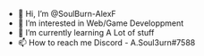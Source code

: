 - 👋 Hi, I’m @SoulBurn-AlexF
- 👀 I’m interested in Web/Game Developpment 
- 🌱 I’m currently learning A Lot of stuff
- 📫 How to reach me Discord - A.Soul3urn#7588

<!---
SoulBurn-AlexF/SoulBurn-AlexF is a ✨ special ✨ repository because its `README.md` (this file) appears on your GitHub profile.
You can click the Preview link to take a look at your changes.
--->
